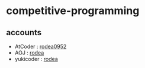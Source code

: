 # competitive-programming

## accounts
- AtCoder : [rodea0952](https://atcoder.jp/users/rodea0952)  
- AOJ : [rodea](https://onlinejudge.u-aizu.ac.jp/status/users/rodea)  
- yukicoder : [rodea](https://yukicoder.me/users/4248)
